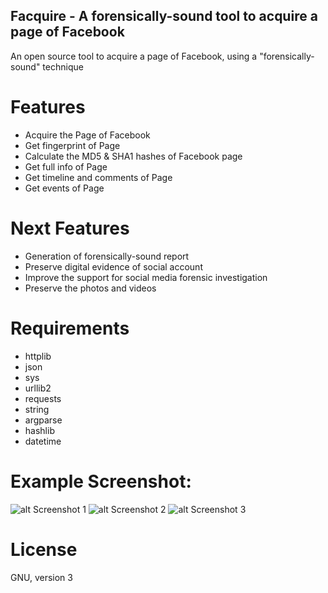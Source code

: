 ## Facquire - A forensically-sound tool to acquire a page of Facebook

An open source tool to acquire a page of Facebook, using a "forensically-sound" technique

# Features
* Acquire the Page of Facebook
* Get fingerprint of Page
* Calculate the MD5 & SHA1 hashes of Facebook page
* Get full info of Page
* Get timeline and comments of Page
* Get events of Page

# Next Features
* Generation of forensically-sound report 
* Preserve digital evidence of social account
* Improve the support for social media forensic investigation
* Preserve the photos and videos

# Requirements
* httplib
* json
* sys
* urllib2
* requests
* string
* argparse
* hashlib
* datetime

# Example Screenshot:

![alt Screenshot 1](https://github.com/mattiareggiani/facquire/blob/master/image/example_0.png)
![alt Screenshot 2](https://github.com/mattiareggiani/facquire/blob/master/image/example_1.png)
![alt Screenshot 3](https://github.com/mattiareggiani/facquire/blob/master/image/example_2.png)

# License
GNU, version 3

